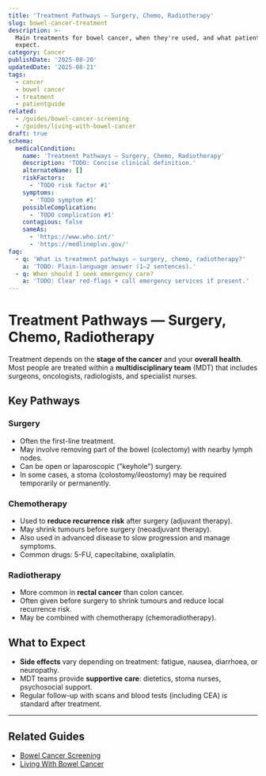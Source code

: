 ```yaml
---
title: 'Treatment Pathways — Surgery, Chemo, Radiotherapy'
slug: bowel-cancer-treatment
description: >-
  Main treatments for bowel cancer, when they're used, and what patients can
  expect.
category: Cancer
publishDate: '2025-08-20'
updatedDate: '2025-08-21'
tags:
  - cancer
  - bowel cancer
  - treatment
  - patientguide
related:
  - /guides/bowel-cancer-screening
  - /guides/living-with-bowel-cancer
draft: true
schema:
  medicalCondition:
    name: 'Treatment Pathways — Surgery, Chemo, Radiotherapy'
    description: 'TODO: Concise clinical definition.'
    alternateName: []
    riskFactors:
      - 'TODO risk factor #1'
    symptoms:
      - 'TODO symptom #1'
    possibleComplication:
      - 'TODO complication #1'
    contagious: false
    sameAs:
      - 'https://www.who.int/'
      - 'https://medlineplus.gov/'
faq:
  - q: 'What is treatment pathways — surgery, chemo, radiotherapy?'
    a: 'TODO: Plain-language answer (1–2 sentences).'
  - q: When should I seek emergency care?
    a: 'TODO: Clear red-flags + call emergency services if present.'
---
```

# Treatment Pathways — Surgery, Chemo, Radiotherapy

Treatment depends on the **stage of the cancer** and your **overall health**. Most people are treated within a **multidisciplinary team** (MDT) that includes surgeons, oncologists, radiologists, and specialist nurses.

## Key Pathways

### Surgery
- Often the first-line treatment.  
- May involve removing part of the bowel (colectomy) with nearby lymph nodes.  
- Can be open or laparoscopic ("keyhole") surgery.  
- In some cases, a stoma (colostomy/ileostomy) may be required temporarily or permanently.

### Chemotherapy
- Used to **reduce recurrence risk** after surgery (adjuvant therapy).  
- May shrink tumours before surgery (neoadjuvant therapy).  
- Also used in advanced disease to slow progression and manage symptoms.  
- Common drugs: 5-FU, capecitabine, oxaliplatin.

### Radiotherapy
- More common in **rectal cancer** than colon cancer.  
- Often given before surgery to shrink tumours and reduce local recurrence risk.  
- May be combined with chemotherapy (chemoradiotherapy).

## What to Expect
- **Side effects** vary depending on treatment: fatigue, nausea, diarrhoea, or neuropathy.  
- MDT teams provide **supportive care**: dietetics, stoma nurses, psychosocial support.  
- Regular follow-up with scans and blood tests (including CEA) is standard after treatment.

---

## Related Guides
- [Bowel Cancer Screening](/guides/bowel-cancer-screening)  
- [Living With Bowel Cancer](/guides/living-with-bowel-cancer)  
